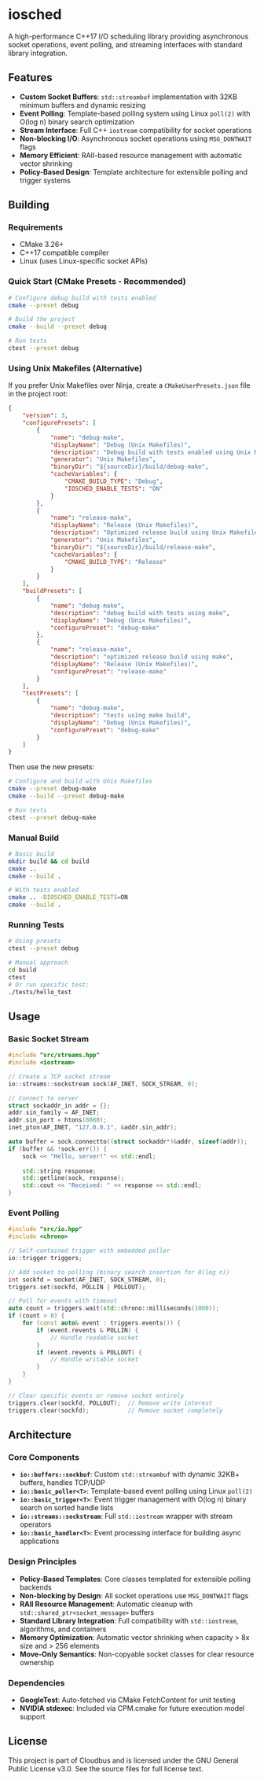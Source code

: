 # iosched

A high-performance C++17 I/O scheduling library providing asynchronous socket operations, event polling, and streaming interfaces with standard library integration.

## Features

- **Custom Socket Buffers**: `std::streambuf` implementation with 32KB minimum buffers and dynamic resizing
- **Event Polling**: Template-based polling system using Linux `poll(2)` with O(log n) binary search optimization
- **Stream Interface**: Full C++ `iostream` compatibility for socket operations
- **Non-blocking I/O**: Asynchronous socket operations using `MSG_DONTWAIT` flags
- **Memory Efficient**: RAII-based resource management with automatic vector shrinking
- **Policy-Based Design**: Template architecture for extensible polling and trigger systems

## Building

### Requirements

- CMake 3.26+
- C++17 compatible compiler
- Linux (uses Linux-specific socket APIs)

### Quick Start (CMake Presets - Recommended)

```bash
# Configure debug build with tests enabled
cmake --preset debug

# Build the project
cmake --build --preset debug

# Run tests
ctest --preset debug
```

### Using Unix Makefiles (Alternative)

If you prefer Unix Makefiles over Ninja, create a `CMakeUserPresets.json` file in the project root:

```json
{
    "version": 3,
    "configurePresets": [
        {
            "name": "debug-make",
            "displayName": "Debug (Unix Makefiles)",
            "description": "Debug build with tests enabled using Unix Makefiles.",
            "generator": "Unix Makefiles",
            "binaryDir": "${sourceDir}/build/debug-make",
            "cacheVariables": {
                "CMAKE_BUILD_TYPE": "Debug",
                "IOSCHED_ENABLE_TESTS": "ON"
            }
        },
        {
            "name": "release-make",
            "displayName": "Release (Unix Makefiles)",
            "description": "Optimized release build using Unix Makefiles.",
            "generator": "Unix Makefiles",
            "binaryDir": "${sourceDir}/build/release-make",
            "cacheVariables": {
                "CMAKE_BUILD_TYPE": "Release"
            }
        }
    ],
    "buildPresets": [
        {
            "name": "debug-make",
            "description": "debug build with tests using make",
            "displayName": "Debug (Unix Makefiles)",
            "configurePreset": "debug-make"
        },
        {
            "name": "release-make",
            "description": "optimized release build using make",
            "displayName": "Release (Unix Makefiles)",
            "configurePreset": "release-make"
        }
    ],
    "testPresets": [
        {
            "name": "debug-make",
            "description": "tests using make build",
            "displayName": "Debug (Unix Makefiles)",
            "configurePreset": "debug-make"
        }
    ]
}
```

Then use the new presets:

```bash
# Configure and build with Unix Makefiles
cmake --preset debug-make
cmake --build --preset debug-make

# Run tests
ctest --preset debug-make
```

### Manual Build

```bash
# Basic build
mkdir build && cd build
cmake ..
cmake --build .

# With tests enabled
cmake .. -DIOSCHED_ENABLE_TESTS=ON
cmake --build .
```

### Running Tests

```bash
# Using presets
ctest --preset debug

# Manual approach
cd build
ctest
# Or run specific test:
./tests/hello_test
```

## Usage

### Basic Socket Stream

```cpp
#include "src/streams.hpp"
#include <iostream>

// Create a TCP socket stream
io::streams::sockstream sock(AF_INET, SOCK_STREAM, 0);

// Connect to server
struct sockaddr_in addr = {};
addr.sin_family = AF_INET;
addr.sin_port = htons(8080);
inet_pton(AF_INET, "127.0.0.1", &addr.sin_addr);

auto buffer = sock.connectto((struct sockaddr*)&addr, sizeof(addr));
if (buffer && !sock.err()) {
    sock << "Hello, server!" << std::endl;
    
    std::string response;
    std::getline(sock, response);
    std::cout << "Received: " << response << std::endl;
}
```

### Event Polling

```cpp
#include "src/io.hpp"
#include <chrono>

// Self-contained trigger with embedded poller
io::trigger triggers;

// Add socket to polling (binary search insertion for O(log n))
int sockfd = socket(AF_INET, SOCK_STREAM, 0);
triggers.set(sockfd, POLLIN | POLLOUT);

// Poll for events with timeout
auto count = triggers.wait(std::chrono::milliseconds(1000));
if (count > 0) {
    for (const auto& event : triggers.events()) {
        if (event.revents & POLLIN) {
            // Handle readable socket
        }
        if (event.revents & POLLOUT) {
            // Handle writable socket  
        }
    }
}

// Clear specific events or remove socket entirely
triggers.clear(sockfd, POLLOUT);  // Remove write interest
triggers.clear(sockfd);           // Remove socket completely
```

## Architecture

### Core Components

- **`io::buffers::sockbuf`**: Custom `std::streambuf` with dynamic 32KB+ buffers, handles TCP/UDP
- **`io::basic_poller<T>`**: Template-based event polling using Linux `poll(2)` 
- **`io::basic_trigger<T>`**: Event trigger management with O(log n) binary search on sorted handle lists
- **`io::streams::sockstream`**: Full `std::iostream` wrapper with stream operators
- **`io::basic_handler<T>`**: Event processing interface for building async applications

### Design Principles

- **Policy-Based Templates**: Core classes templated for extensible polling backends
- **Non-blocking by Design**: All socket operations use `MSG_DONTWAIT` flags
- **RAII Resource Management**: Automatic cleanup with `std::shared_ptr<socket_message>` buffers
- **Standard Library Integration**: Full compatibility with `std::iostream`, algorithms, and containers
- **Memory Optimization**: Automatic vector shrinking when capacity > 8x size and > 256 elements
- **Move-Only Semantics**: Non-copyable socket classes for clear resource ownership

### Dependencies

- **GoogleTest**: Auto-fetched via CMake FetchContent for unit testing
- **NVIDIA stdexec**: Included via CPM.cmake for future execution model support

## License

This project is part of Cloudbus and is licensed under the GNU General Public License v3.0. See the source files for full license text.
